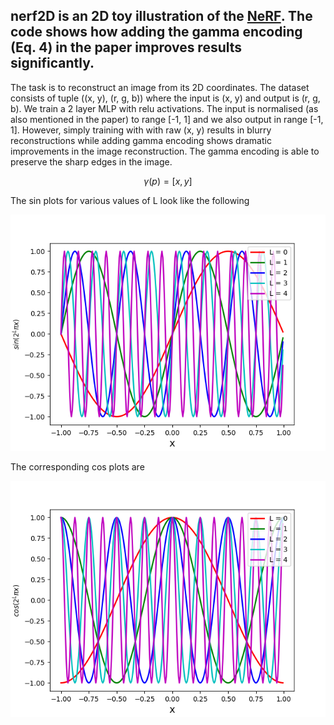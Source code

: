 ## nerf2D is an 2D toy illustration of the [NeRF](http://www.matthewtancik.com/nerf). The code shows how adding the gamma encoding (Eq. 4) in the paper improves results significantly. 

The task is to reconstruct an image from its 2D coordinates. The dataset consists of tuple ((x, y), (r, g, b)) where the input is (x, y) and output is (r, g, b). We train a 2 layer MLP with relu activations. The input is normalised (as also mentioned in the paper) to range [-1, 1] and we also output in range [-1, 1]. However, simply training with with raw (x, y) results in blurry reconstructions while adding gamma encoding shows dramatic improvements in the image reconstruction. The gamma encoding is able to preserve the sharp edges in the image.


$$\gamma(p) = [x, y]$$

The sin plots for various values of L look like the following 

![Sin-Plots](sin.png)

The corresponding cos plots are

![Cos-Plots](cos.png)

